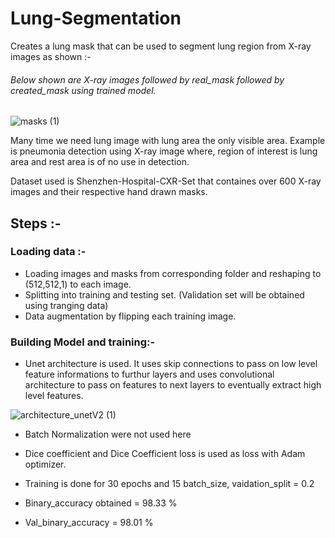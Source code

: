 # Lung-Segmentation
Creates a lung mask that can be used to segment lung region from X-ray images as shown :- 

###### Below shown are X-ray images followed by real_mask followed by created_mask using trained model. 

![masks (1)](https://user-images.githubusercontent.com/87748321/175514569-15884638-bb23-4b85-94e7-fda82523f523.jpg)

Many time we need lung image with lung area the only visible area. Example is pneumonia detection using X-ray image 
where, region of interest is lung area and rest area is of no use in detection.

Dataset used is Shenzhen-Hospital-CXR-Set that containes over 600 X-ray images and their respective hand drawn masks.

## Steps :- 

### Loading data :-
- Loading images and masks from corresponding folder and reshaping to (512,512,1) to each image.
- Splitting into training and testing set. (Validation set will be obtained using tranging data)
- Data augmentation by flipping each training image.

### Building Model and training:-
- Unet architecture is used. It uses skip connections to pass on low level feature informations to furthur layers 
and uses convolutional architecture to pass on features to next layers to eventually extract high level features.

![architecture_unetV2 (1)](https://user-images.githubusercontent.com/87748321/175516619-21b6205e-2aca-4663-8f91-7d590f9e198a.png)
- Batch Normalization were not used here

- Dice coefficient and Dice Coefficient loss is used as loss with Adam optimizer.
- Training is done for 30 epochs and 15 batch_size, vaidation_split = 0.2
- Binary_accuracy obtained = 98.33 %
- Val_binary_accuracy = 98.01 %


